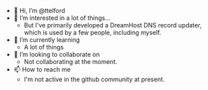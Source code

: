 - 👋 Hi, I’m @ttelford
- 👀 I’m interested in a lot of things...
  - But I've primarily developed a DreamHost DNS record updater, which is used by a few people, including myself.
- 🌱 I’m currently learning
  - A lot of things
- 💞️ I’m looking to collaborate on
  - Not collaborating at the moment.
- 📫 How to reach me
  - I'm not active in the github community at present.

<!---
ttelford/ttelford is a ✨ special ✨ repository because its `README.md` (this file) appears on your GitHub profile.
You can click the Preview link to take a look at your changes.
--->
